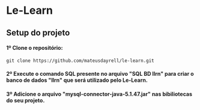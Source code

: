 # Le-Learn

## Setup do projeto

#### 1º Clone o repositório:  
``` 
git clone https://github.com/mateusdayrell/le-learn.git 
```

#### 2º Execute o comando SQL presente no arquivo "SQL BD llrn" para criar o banco de dados "llrn" que será utilizado pelo Le-Learn.  

#### 3º Adicione o arquivo "mysql-connector-java-5.1.47.jar" nas bibiliotecas do seu projeto.
